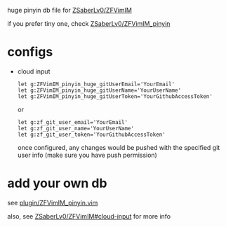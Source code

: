 
huge pinyin db file for [ZSaberLv0/ZFVimIM](https://github.com/ZSaberLv0/ZFVimIM)

if you prefer tiny one, check [ZSaberLv0/ZFVimIM_pinyin](https://github.com/ZSaberLv0/ZFVimIM_pinyin)

# configs

* cloud input

    ```
    let g:ZFVimIM_pinyin_huge_gitUserEmail='YourEmail'
    let g:ZFVimIM_pinyin_huge_gitUserName='YourUserName'
    let g:ZFVimIM_pinyin_huge_gitUserToken='YourGithubAccessToken'
    ```

    or

    ```
    let g:zf_git_user_email='YourEmail'
    let g:zf_git_user_name='YourUserName'
    let g:zf_git_user_token='YourGithubAccessToken'
    ```

    once configured, any changes would be pushed with the specified git user info
    (make sure you have push permission)

# add your own db

see [plugin/ZFVimIM_pinyin.vim](https://github.com/ZSaberLv0/ZFVimIM_pinyin/blob/master/plugin/ZFVimIM_pinyin.vim)

also, see [ZSaberLv0/ZFVimIM#cloud-input](https://github.com/ZSaberLv0/ZFVimIM#cloud-input) for more info

